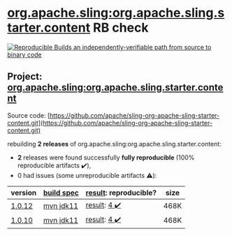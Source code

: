 [org.apache.sling:org.apache.sling.starter.content](https://search.maven.org/artifact/org.apache.sling/org.apache.sling.starter.content/) RB check
=======

[![Reproducible Builds](https://reproducible-builds.org/images/logos/rb.svg) an independently-verifiable path from source to binary code](https://reproducible-builds.org/)

## Project: [org.apache.sling:org.apache.sling.starter.content](https://search.maven.org/artifact/org.apache.sling/org.apache.sling.starter.content/)

Source code: [https://github.com/apache/sling-org-apache-sling-starter-content.git](https://github.com/apache/sling-org-apache-sling-starter-content.git)

rebuilding **2 releases** of org.apache.sling:org.apache.sling.starter.content:
- **2** releases were found successfully **fully reproducible** (100% reproducible artifacts :heavy_check_mark:),
- 0 had issues (some unreproducible artifacts :warning:):

| version | [build spec](/BUILDSPEC.md) | [result](https://reproducible-builds.org/docs/jvm/): reproducible? | size |
| -- | --------- | ------ | -- |
| [1.0.12](https://search.maven.org/artifact/org.apache.sling/org.apache.sling.starter.content/1.0.12/pom) | [mvn jdk11](org.apache.sling.starter.content-1.0.12.buildspec) | [result](org.apache.sling.starter.content-1.0.12.buildinfo): [4 :heavy_check_mark: ](org.apache.sling.starter.content-1.0.12.buildcompare) | 468K |
| [1.0.10](https://search.maven.org/artifact/org.apache.sling/org.apache.sling.starter.content/1.0.10/pom) | [mvn jdk11](org.apache.sling.starter.content-1.0.10.buildspec) | [result](org.apache.sling.starter.content-1.0.10.buildinfo): [4 :heavy_check_mark: ](org.apache.sling.starter.content-1.0.10.buildcompare) | 468K |
